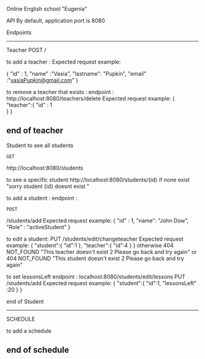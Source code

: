 Online English school "Eugenia"

API
By default, application port is 8080

Endpoints

---------------------------------------------------------------------------------------------------
Teacher 
POST /

to add a teacher : 
Expected request example:

{
	"id" : 1,
	"name" :"Vasia",
	"lastname": "Pupkin",
	"email" :"vasiaPupkin@gmail.com"
}			




to remove a teacher that exists :
    endpoint :
        http://localhost:8080/teachers/delete
    Expected request example:
{
	"teacher":{
		"id" : 1	
	}
}


end of teacher
--------------------------------------------------------------------------------------------

Student
to see all students 

    GET
http://localhost:8080/students


to see a specific student 
http://localhost:8080/students/{id}
if none exist "sorry student {id} doesnt exist "


to add a student :
    endpoint :
    
    POST
/students/add
Expected request example:
{
	"id" : 1,
	"name": "John Dow",
	"Role" : "activeStudent"
	}


to edit a student:
    PUT
/students/edit/changeteacher
    Expected request example:
{
	"student":{
		"id":1
	},
	"teacher":{
		"id":4
	}
}
otherwise 404 NOT_FOUND "This teacher doesn't exist 2 Please go back and try again"
or 404 NOT_FOUND "This student doesn't exist 2 Please go back and try again"


to set lessonsLeft
    endpoint :
    localhost:8080/students/edit/lessons
    PUT
/students/add
  Expected request example:
{
	"student":{
		"id":1,
		"lessonsLeft" :20
	}
}

end of Student
___________________________________________________________________________________
SCHEDULE

to add a schedule 




end of schedule 
-----------------------------------------
